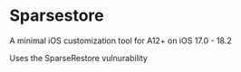 # Sparsestore
A minimal iOS customization tool for A12+ on iOS 17.0 - 18.2

Uses the SparseRestore vulnurability
